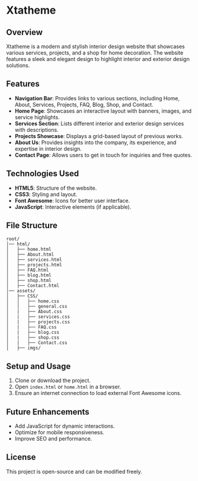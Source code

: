 # Xtatheme

## Overview
Xtatheme is a modern and stylish interior design website that showcases various services, projects, and a shop for home decoration. The website features a sleek and elegant design to highlight interior and exterior design solutions.

## Features
- **Navigation Bar**: Provides links to various sections, including Home, About, Services, Projects, FAQ, Blog, Shop, and Contact.
- **Home Page**: Showcases an interactive layout with banners, images, and service highlights.
- **Services Section**: Lists different interior and exterior design services with descriptions.
- **Projects Showcase**: Displays a grid-based layout of previous works.
- **About Us**: Provides insights into the company, its experience, and expertise in interior design.
- **Contact Page**: Allows users to get in touch for inquiries and free quotes.

## Technologies Used
- **HTML5**: Structure of the website.
- **CSS3**: Styling and layout.
- **Font Awesome**: Icons for better user interface.
- **JavaScript**: Interactive elements (if applicable).

## File Structure
```
root/
│── html/
│   ├── home.html
│   ├── About.html
│   ├── services.html
│   ├── projects.html
│   ├── FAQ.html
│   ├── blog.html
│   ├── shop.html
│   ├── Contact.html
│── assets/
│   ├── CSS/
│   │   ├── home.css
│   │   ├── general.css
│   |   ├── About.css
│   |   ├── services.css
│   |   ├── projects.css
│   |   ├── FAQ.css
│   |   ├── blog.css
│   |   ├── shop.css
│   |   ├── Contact.css
│   ├── imgs/
```

## Setup and Usage
1. Clone or download the project.
2. Open `index.html` or `home.html` in a browser.
3. Ensure an internet connection to load external Font Awesome icons.

## Future Enhancements
- Add JavaScript for dynamic interactions.
- Optimize for mobile responsiveness.
- Improve SEO and performance.

## License
This project is open-source and can be modified freely.



